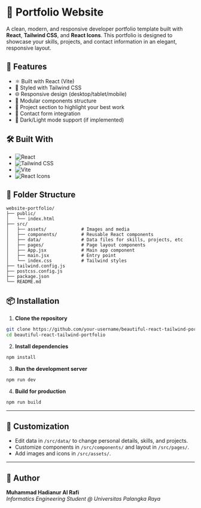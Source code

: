 # 💼 Portfolio Website

A clean, modern, and responsive developer portfolio template built with **React**, **Tailwind CSS**, and **React Icons**. This portfolio is designed to showcase your skills, projects, and contact information in an elegant, responsive layout.

## 🚀 Features

- ⚛️ Built with React (Vite)
- 🎨 Styled with Tailwind CSS
- 🌐 Responsive design (desktop/tablet/mobile)
- 🧩 Modular components structure
- 📁 Project section to highlight your best work
- 💬 Contact form integration
- 🌙 Dark/Light mode support (if implemented)

## 🛠️ Built With

- ![React](https://img.shields.io/badge/React-20232A?style=for-the-badge&logo=react&logoColor=61DAFB)
- ![Tailwind CSS](https://img.shields.io/badge/TailwindCSS-38B2AC?style=for-the-badge&logo=tailwind-css&logoColor=white)
- ![Vite](https://img.shields.io/badge/Vite-646CFF?style=for-the-badge&logo=vite&logoColor=white)
- ![React Icons](https://img.shields.io/badge/React%20Icons-EFD81D?style=for-the-badge&logo=react&logoColor=black)

## 📂 Folder Structure

```
website-portfolio/
├── public/
│   └── index.html
├── src/
│   ├── assets/             # Images and media
│   ├── components/         # Reusable React components
│   ├── data/               # Data files for skills, projects, etc
│   ├── pages/              # Page layout components
│   ├── App.jsx             # Main app component
│   ├── main.jsx            # Entry point
│   └── index.css           # Tailwind styles
├── tailwind.config.js
├── postcss.config.js
├── package.json
└── README.md
```

## 📦 Installation

1. **Clone the repository**

```bash
git clone https://github.com/your-username/beautiful-react-tailwind-portfolio.git
cd beautiful-react-tailwind-portfolio
```

2. **Install dependencies**

```bash
npm install
```

3. **Run the development server**

```bash
npm run dev
```

4. **Build for production**

```bash
npm run build
```

---

## 🧠 Customization

- Edit data in `/src/data/` to change personal details, skills, and projects.
- Customize components in `/src/components/` and layout in `/src/pages/`.
- Add images and icons in `/src/assets/`.

---

## 🙋 Author

**Muhammad Hadianur Al Rafi**  
*Informatics Engineering Student @ Universitas Palangka Raya*  
